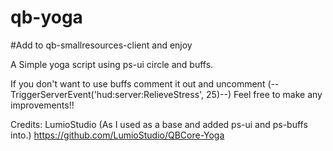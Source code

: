 # qb-yoga

#Add to qb-smallresources-client and enjoy

A Simple yoga script using ps-ui circle and buffs.

If you don't want to use buffs comment it out and uncomment (--TriggerServerEvent('hud:server:RelieveStress', 25)--)
Feel free to make any improvements!!



Credits: LumioStudio (As I used as a base and added ps-ui and ps-buffs into.)
https://github.com/LumioStudio/QBCore-Yoga
